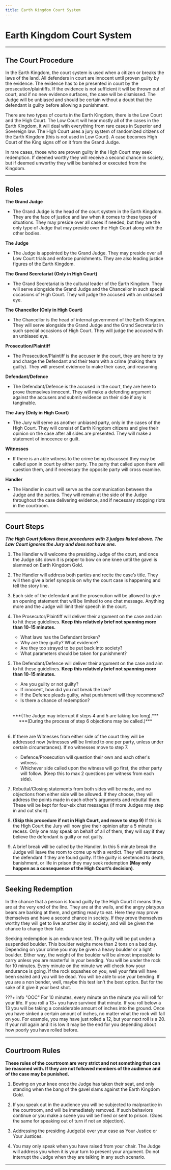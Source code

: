 ```yaml
---
title: Earth Kingdom Court System
---
```


# Earth Kingdom Court System
* * *

## The Court Procedure

In the Earth Kingdom, the court system is used when a citizen or breaks the laws of the land. All defenders in court are innocent until proven guilty by the evidence. The evidence has to be presented in court by the prosecution/plaintiffs. If the evidence is not sufficient it will be thrown out of court, and if no new evidence surfaces, the case will be dismissed. The Judge will be unbiased and should be certain without a doubt that the defendant is guilty before allowing a punishment. 

There are two types of courts in the Earth Kingdom, there is the Low Court and the High Court. The Low Court will hear mostly all of the cases in the Earth Kingdom, it will deal with everything from rare cases in Superior and Sovereign law. The High Court uses a jury system of randomized citizens of the Earth Kingdom (this is not used in Low Court). A case becomes High Court of the King signs off on it from the Grand Judge.

In rare cases, those who are proven guilty in the High Court may seek redemption. If deemed worthy they will receive a second chance in society, but if deemed unworthy they will be banished or executed from the Kingdom. 
* * *

## Roles

**The Grand Judge**

- The Grand Judge is the head of the court system in the Earth Kingdom. They are the face of justice and law when it comes to these types of situations. They may preside over all cases if needed, but they are the only type of Judge that may preside over the High Court along with the other bodies.

**The Judge**

- The Judge is appointed by the Grand Judge. They may preside over all Low Court trials and enforce punishments. They are also leading justice figures of the Earth Kingdom.

**The Grand Secretariat (Only in High Court)**

- The Grand Secretariat is the cultural leader of the Earth Kingdom. They will serve alongside the Grand Judge and the Chancellor in such special occasions of High Court. They will judge the accused with an unbiased eye.

**The Chancellor (Only in High Court)**

- The Chancellor is the head of internal government of the Earth Kingdom. They will serve alongside the Grand Judge and the Grand Secretariat in such special occasions of High Court. They will judge the accused with an unbiased eye.

**Prosecution/Plaintiff**

- The Prosecution/Plaintiff is the accuser in the court, they are here to try and charge the Defendant and their team with a crime (making them guilty). They will present evidence to make their case, and reasoning.

**Defendant/Defence**

- The Defendant/Defence is the accused in the court, they are here to prove themselves innocent. They will make a defending argument against the accusers and submit evidence on their side if any is tanginable.

**The Jury (Only in High Court)**

- The Jury will serve as another unbiased party, only in the cases of the High Court. They will consist of Earth Kingdom citizens and give their opinion on the case after all sides are presented. They will make a statement of innocence or guilt.

**Witnesses**

- If there is an able witness to the crime being discussed they may be called upon in court by either party. The party that called upon them will question them, and if necessary the opposite party will cross examine.

**Handler**
- The Handler in court will serve as the communication between the Judge and the parties. They will remain at the side of the Judge throughout the case delivering evidence, and if necessary stopping riots in the courtroom.
* * *

## Court Steps 

***The High Court follows these procedures with 3 judges listed above. The Law Court ignores the Jury and does not have one.***

1. The Handler will welcome the presiding Judge of the court, and once the Judge sits down it is proper to bow on one knee until the gavel is slammed on Earth Kingdom Gold. 

2. The Handler will address both parties and recite the case’s title. They will then give a brief synopsis on why the court case is happening and tell the story line. 

3. Each side of the defendant and the prosecution will be allowed to give an opening statement that will be limited to one chat message. Anything more and the Judge will limit their speech in the court. 

4. The Prosecutor/Plaintiff will deliver their argument on the case and aim to hit these guidelines. **Keep this relatively brief not spanning more than 10-15 minutes.**

    - What laws has the Defendant broken?
    - Why are they guilty? What evidence?
    - Are they too strayed to be put back into society?
    - What parameters should be taken for punishment?

5. The Defendant/Defence will deliver their argument on the case and aim to hit these guidelines. **Keep this relatively brief not spanning more than 10-15 minutes.**

    - Are you guilty or not guilty?
    - If innocent, how did you not break the law?
    - If the Defence pleads guilty, what punishment will they recommend?
    - Is there a chance of redemption?<br>
    <br>
<center>***(The Judge may interrupt if steps 4 and 5 are taking too long).***</center>
<center>***(During the process of step 6 objections may be called.)***</center>
    <br>

6. If there are Witnesses from either side of the court they will be addressed now (witnesses will be limited to one per party, unless under certain circumstances). If no witnesses move to step 7.

    - Defence/Prosecution will question their own and each other's witness.
    - Whichever side called upon the witness will go first, the other party will follow. (Keep this to max 2 questions per witness from each side).

7. Rebuttal/Closing statements from both sides will be made, and no objections from either side will be allowed. If they choose, they will address the points made in each other's arguments and rebuttal them. These will be kept for four-six chat messages (if more Judges may step in and cut short).

8. **(Skip this procedure if not in High Court, and move to step 9)** If this is the High Court the Jury will now give their opinion after a 5 minute recess. Only one may speak on behalf of all of them, they will say if they believe the defendant is guilty or not guilty. 

9. A brief break will be called by the Handler. In this 5 minute break the Judge will leave the room to come up with a verdict. They will sentance the defendant if they are found guilty. If the guilty is sentenced to death, banishment, or life in prison they may seek redemption **(May only happen as a consequence of the High Court’s decision)**. 
* * *

## Seeking Redemption

In the chance that a person is found guilty by the High Court it means they are at the very end of the line. They are at the walls, and the angry platypus bears are barking at them, and getting ready to eat. Here they may prove themselves and have a second chance in society. If they prove themselves worthy they will get to live another day in society, and will be given the chance to change their fate. 

Seeking redemption is an endurance test. The guilty will be put under a suspended boulder. This boulder weighs more than 2 tons on a bad day. Depending on your crime you may be given a heavy boulder or a light boulder. Either way, the weight of the boulder will be almost impossible to carry unless you are masterful in your bending. You will be under the rock for 10 minutes. Every minute on the minute we will check how your endurance is going. If the rock squashes on you, well your fate will have been sealed and you will be dead. You will be able to use your bending. If you are a non bender, well, maybe this test isn't the best option. But for the sake of it give it your best shot. 

???+ info "OOC"
    For 10 minutes, every minute on the minute you will roll for your life. If you roll a 13+ you have survived that minute. If you roll below a 13 you will be taking a considerable amount of inches into the ground. Once you have sinked a certain amount of inches, no matter what the rock will fall on you. For example, you may have just rolled a 12, but your next roll is a 20. If your roll again and it is low it may be the end for you depending about how poorly you have rolled before. 
* * *

## Courtroom Rules

**These rules of the courtroom are very strict and not something that can be reasoned with. If they are not followed members of the audience and of the case may be punished.**

1. Bowing on your knee once the Judge has taken their seat, and only standing when the bang of the gavel slams against the Earth Kingdom Gold. 

2. If you speak out in the audience you will be subjected to malpractice in the courtroom, and will be immediately removed. If such behaviors continue or you make a scene you will be fined or sent to prison. (Goes the same for speaking out of turn if not an objection).

3. Addressing the presiding Judge(s) over your case as Your Justice or Your Justices. 

4. You may only speak when you have raised from your chair. The Judge will address you when it is your turn to present your argument. Do not interrupt the Judge when they are talking in any such scenario.
* * *